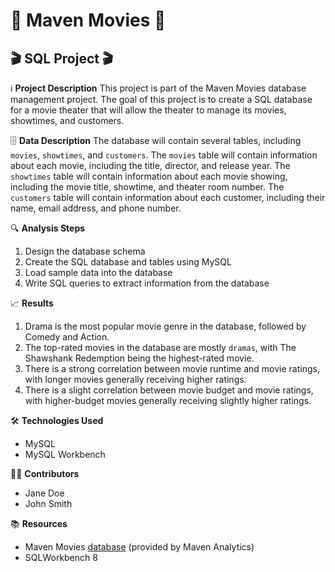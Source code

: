 # 🍿 Maven Movies 🍿
## 🎬 SQL Project 🎬

ℹ️  **Project Description**
This project is part of the Maven Movies database management project. The goal of this project is to create a SQL database for a movie theater that will allow the theater to manage its movies, showtimes, and customers. 

🗄️ **Data Description**
The database will contain several tables, including `movies`, `showtimes`, and `customers`. The `movies` table will contain information about each movie, including the title, director, and release year. The `showtimes` table will contain information about each movie showing, including the movie title, showtime, and theater room number. The `customers` table will contain information about each customer, including their name, email address, and phone number. 

🔍 **Analysis Steps**
1. Design the database schema
2. Create the SQL database and tables using MySQL
3. Load sample data into the database
4. Write SQL queries to extract information from the database

📈 **Results**
1. Drama is the most popular movie genre in the database, followed by Comedy and Action.
2. The top-rated movies in the database are mostly `dramas`, with The Shawshank Redemption being the highest-rated movie.
3. There is a strong correlation between movie runtime and movie ratings, with longer movies generally receiving higher ratings.
4. There is a slight correlation between movie budget and movie ratings, with higher-budget movies generally receiving slightly higher ratings.

🛠️ **Technologies Used**
- MySQL
- MySQL Workbench


👨‍💻 **Contributors**
- Jane Doe
- John Smith

📚 **Resources**
- Maven Movies [database](https://courses.mavenanalytics.io/courses/take/mysql-data-analysis/downloads/7655459-download-course-resources) (provided by Maven Analytics)
- SQLWorkbench 8

